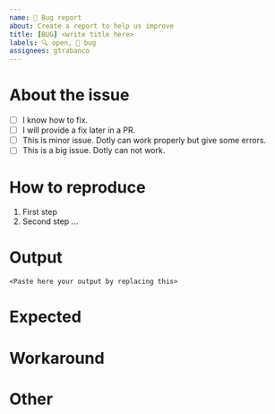 ```yaml
---
name: 🐛 Bug report
about: Create a report to help us improve
title: [BUG] <write title here>
labels: 🔍 open, 🐛 bug
assignees: gtrabanco
---
```


# About the issue
<!-- Mark something only if you consider necessary -->
- [ ] I know how to fix.
- [ ] I will provide a fix later in a PR.
- [ ] This is minor issue. Dotly can work properly but give some errors.
- [ ] This is a big issue. Dotly can not work.

# How to reproduce
1. First step
2. Second step
...

# Output

```
<Paste here your output by replacing this>
```

# Expected
<!-- Your expected result -->

# Workaround
<!-- If you solved, what you did to solve it -->


<!--
If you have doubts about or how report, do your best, we will help.
If you want to view some reports first, this would be a good example:
  https://github.com/CodelyTV/dotly/issues/93
-->

# Other
<!-- Any other information you want to add -->
